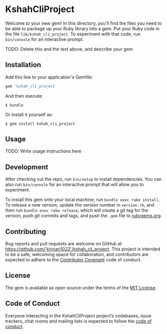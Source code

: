 # KshahCliProject

Welcome to your new gem! In this directory, you'll find the files you need to be able to package up your Ruby library into a gem. Put your Ruby code in the file `lib/kshah_cli_project`. To experiment with that code, run `bin/console` for an interactive prompt.

TODO: Delete this and the text above, and describe your gem

## Installation

Add this line to your application's Gemfile:

```ruby
gem 'kshah_cli_project'
```

And then execute:

    $ bundle

Or install it yourself as:

    $ gem install kshah_cli_project

## Usage

TODO: Write usage instructions here

## Development

After checking out the repo, run `bin/setup` to install dependencies. You can also run `bin/console` for an interactive prompt that will allow you to experiment.

To install this gem onto your local machine, run `bundle exec rake install`. To release a new version, update the version number in `version.rb`, and then run `bundle exec rake release`, which will create a git tag for the version, push git commits and tags, and push the `.gem` file to [rubygems.org](https://rubygems.org).

## Contributing

Bug reports and pull requests are welcome on GitHub at https://github.com/'kinnari1022'/kshah_cli_project. This project is intended to be a safe, welcoming space for collaboration, and contributors are expected to adhere to the [Contributor Covenant](http://contributor-covenant.org) code of conduct.

## License

The gem is available as open source under the terms of the [MIT License](https://opensource.org/licenses/MIT).

## Code of Conduct

Everyone interacting in the KshahCliProject project’s codebases, issue trackers, chat rooms and mailing lists is expected to follow the [code of conduct](https://github.com/'kinnari1022'/kshah_cli_project/blob/master/CODE_OF_CONDUCT.md).
